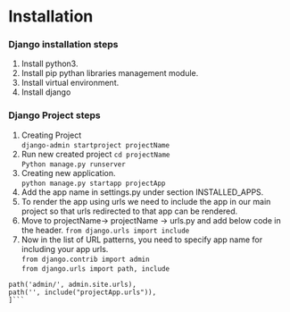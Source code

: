 # Installation

### Django installation steps

1. Install python3.
2. Install pip pythan libraries management module.
3. Install virtual environment.  
4. Install django

### Django Project steps

1. Creating Project  
```django-admin startproject projectName```
2. Run new created project
```cd projectName```  
```Python manage.py runserver```  
3. Creating new application.  
```python manage.py startapp projectApp```  
4. Add the app name in settings.py under section INSTALLED_APPS.
5. To render the app using urls we need to include the app in our main project so that urls redirected to that app can be rendered.
  1. Move to projectName-> projectName -> urls.py and add below code in the header.
  ```from django.urls import include```  
  2. Now in the list of URL patterns, you need to specify app name for including your app urls.  
  ```from django.contrib import admin```  
  ```from django.urls import path, include```  
  ```urlpatterns = [
  path('admin/', admin.site.urls),
  path('', include("projectApp.urls")),
  ]```  
